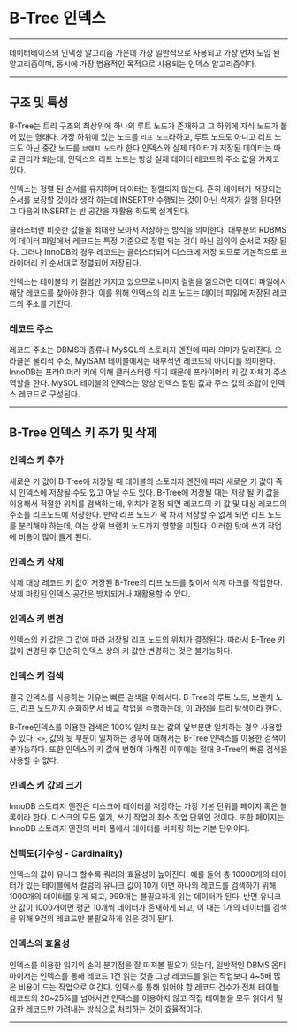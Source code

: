 # B-Tree 인덱스

---

데이터베이스의 인덱싱 알고리즘 가운데 가장 일반적으로 사용되고 가장 먼저 도입 된 알고리즘이며, 동시에 가장 범용적인 목적으로 사용되는 인덱스 알고리즘이다.

---

## 구조 및 특성

B-Tree는 트리 구조의 최상위에 하나의 루트 노드가 존재하고 그 하위에 자식 노드가 붙어 있는 형태다. 가장 하위에 있는 노드를 `리프 노드`라하고, 루트 노드도 아니고 리프 노드도 아닌 중간 노드를 `브랜치 노드`라 한다
인덱스와 실제 데이터가 저장된 데이터는 따로 관리가 되는데, 인덱스의 리프 노드는 항상 실제 데이터 레코드의 주소 값을 가지고 있다.

인덱스는 정렬 된 순서를 유지하며 데이터는 정렬되지 않는다. 흔히 데이터가 저장되는 순서를 보장할 것이라 생각 하는데 INSERT만 수행되는 것이 아닌 삭제가 실행 된다면 그 다음의 INSERT는 빈 공간을 재활용 하도록 설계된다.

클러스터란 비슷한 값들을 최대한 모아서 저장하는 방식을 의미한다. 대부분의 RDBMS의 데이터 파일에서 레코드는 특정 기준으로 정렬 되는 것이 아닌 임의의 순서로 저장 된다. 그러나 InnoDB의 경우 레코드는 클러스터되어 디스크에 저장 되므로 기본적으로 프라이머리 키 순서대로 정렬되어 저장된다.

인덱스는 테이블의 키 컬럼만 가지고 있으므로 나머지 컬럼을 읽으려면 데이터 파일에서 해당 레코드를 찾아야 한다. 이를 위해 인덱스의 리프 노드는 데이터 파일에 저장된 레코드의 주소를 가진다.

### 레코드 주소

레코드 주소는 DBMS의 종류나 MySQL의 스토리지 엔진에 따라 의미가 달라진다. 오라클은 물리적 주소, MyISAM 테이블에서는 내부적인 레코드의 아이디를 의미한다. InnoDB는 프라이머리 키에 의해 클러스터링 되기 때문에 프라이머리 키 값 자체가 주소 역할을 한다. MySQL 테이블의 인덱스는 항상 인덱스 컬럼 값과 주소 값의 조합이 인덱스 레코드로 구성된다.

---

## B-Tree 인덱스 키 추가 및 삭제

### 인덱스 키 추가

새로운 키 값이 B-Tree에 저장될 때 테이블의 스토리지 엔진에 따라 새로운 키 값이 즉시 인덱스에 저장될 수도 있고 아닐 수도 있다. B-Tree에 저장될 때는 저장 될 키 값을 이용해서 적절한 위치를 검색하는데, 위치가 결정 되면 레코드의 키 값 및 대상 레코드의 주소를 리프노드에 저장한다. 만약 리프 노드가 꽉 차서 저장할 수 없게 되면 리프 노드를 분리해야 하는데, 이는 상위 브랜치 노드까지 영향을 미친다.
이러한 탓에 쓰기 작업에 비용이 많이 들게 된다.

### 인덱스 키 삭제

삭제 대상 레코드 키 값이 저장된 B-Tree의 리프 노드를 찾아서 삭제 마크를 작업한다. 삭제 마킹된 인덱스 공간은 방치되거나 재활용할 수 있다.

### 인덱스 키 변경

인덱스의 키 값은 그 값에 따라 저장될 리프 노드의 위치가 결정된다. 따라서 B-Tree 키 값이 변경된 후 단순히 인덱스 상의 키 값만 변경하는 것은 불가능하다.

### 인덱스 키 검색

결국 인덱스를 사용하는 이유는 빠른 검색을 위해서다. B-Tree의 루트 노드, 브랜치 노드, 리프 노드까지 순회하면서 비교 작업을 수행하는데, 이 과정을 트리 탐색이라 한다.

B-Tree인덱스를 이용한 검색은 100% 일치 또는 값의 앞부분만 일치하는 경우 사용할 수 있다. `<>`, 값의 뒷 부분이 일치하는 경우에 대해서는 B-Tree 인덱스를 이용한 검색이 불가능하다. 또한 인덱스의 키 값에 변형이 가해진 이후에는 절대 B-Tree의 빠른 검색을 사용할 수 없다.

### 인덱스 키 값의 크기

InnoDB 스토리지 엔진은 디스크에 데이터를 저장하는 가장 기본 단위를 페이지 혹은 블록이라 한다. 디스크의 모든 읽기, 쓰기 작업의 최소 작업 단위인 것이다. 또한 페이지는 InnoDB 스토리지 엔진의 버퍼 풀에서 데이터를 버퍼링 하는 기본 단위이다.

### 선택도(기수성 - Cardinality)

인덱스의 값이 유니크 할수록 쿼리의 효율성이 높아진다. 예를 들어 총 10000개의 데이터가 있는 테이블에서 컬럼의 유니크 값이 10개 이면 하나의 레코드를 검색하기 위해 1000개의 데이터를 읽게 되고, 999개는 불필요하게 읽는 데이터가 된다. 반면 유니크한 값이 1000개이면 평균 10개씩 데이터가 존재하게 되고, 이 때는 1개의 데이터를 검색을 위해 9건의 레코드만 불필요하게 읽은 것이 된다.

### 인덱스의 효율성

인덱스를 이용한 읽기의 손익 분기점을 잘 따져볼 필요가 있는데, 일반적인 DBMS 옵티마이저는 인덱스를 통해 레코드 1건 읽는 것을 그냥 레코드를 읽는 작업보다 4~5배 많은 비용이 드는 작업으로 여긴다. 인덱스를 통해 읽어야 할 레코드 건수가 전체 테이블 레코드의 20~25%를 넘어서면 인덱스를 이용하지 않고 직접 테이블을 모두 읽어서 필요한 레코드만 가려내는 방식으로 처리하는 것이 효율적이다.

---
